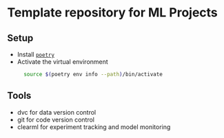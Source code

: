 # Template repository for ML Projects

## Setup

- Install [`poetry`](https://python-poetry.org/docs/#installing-with-the-official-installer)
- Activate the virtual environment
  ```sh
	source $(poetry env info --path)/bin/activate
  ```

## Tools

- dvc for data version control
- git for code version control
- clearml for experiment tracking and model monitoring
